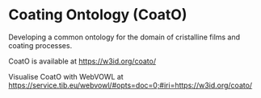 # Coating Ontology (CoatO)

Developing a common ontology for the domain of cristalline films and coating processes.

CoatO is available at https://w3id.org/coato/

Visualise CoatO with WebVOWL at https://service.tib.eu/webvowl/#opts=doc=0;#iri=https://w3id.org/coato/
